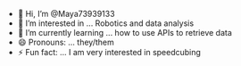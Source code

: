 - 👋 Hi, I’m @Maya73939133
- 👀 I’m interested in ... Robotics and data analysis
- 🌱 I’m currently learning ... how to use APIs to retrieve data
- 😄 Pronouns: ... they/them
- ⚡ Fun fact: ... I am very interested in speedcubing




<!---
Maya73939133/Maya73939133 is a ✨ special ✨ repository because its `README.md` (this file) appears on your GitHub profile.
You can click the Preview link to take a look at your changes.
--->
